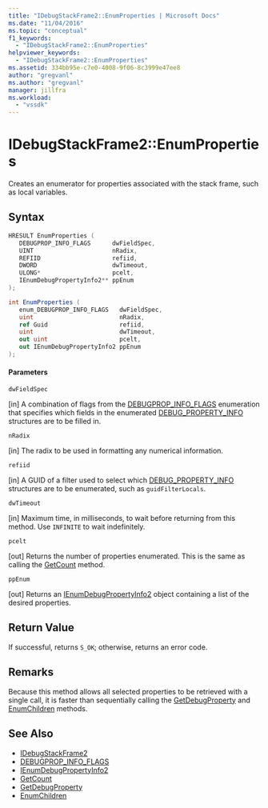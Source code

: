 ```yaml
---
title: "IDebugStackFrame2::EnumProperties | Microsoft Docs"
ms.date: "11/04/2016"
ms.topic: "conceptual"
f1_keywords:
  - "IDebugStackFrame2::EnumProperties"
helpviewer_keywords:
  - "IDebugStackFrame2::EnumProperties"
ms.assetid: 334bb95e-c7e0-4008-9f06-8c3999e47ee8
author: "gregvanl"
ms.author: "gregvanl"
manager: jillfra
ms.workload:
  - "vssdk"
---
```

# IDebugStackFrame2::EnumProperties
Creates an enumerator for properties associated with the stack frame, such as local variables.

## Syntax

```cpp
HRESULT EnumProperties ( 
   DEBUGPROP_INFO_FLAGS      dwFieldSpec,
   UINT                      nRadix,
   REFIID                    refiid,
   DWORD                     dwTimeout,
   ULONG*                    pcelt,
   IEnumDebugPropertyInfo2** ppEnum
);
```

```csharp
int EnumProperties ( 
   enum_DEBUGPROP_INFO_FLAGS   dwFieldSpec,
   uint                        nRadix,
   ref Guid                    refiid,
   uint                        dwTimeout,
   out uint                    pcelt,
   out IEnumDebugPropertyInfo2 ppEnum
);
```

#### Parameters
 `dwFieldSpec`

 [in] A combination of flags from the [DEBUGPROP_INFO_FLAGS](../../../extensibility/debugger/reference/debugprop-info-flags.md) enumeration that specifies which fields in the enumerated [DEBUG_PROPERTY_INFO](../../../extensibility/debugger/reference/debug-property-info.md) structures are to be filled in.

 `nRadix`

 [in] The radix to be used in formatting any numerical information.

 `refiid`

 [in] A GUID of a filter used to select which [DEBUG_PROPERTY_INFO](../../../extensibility/debugger/reference/debug-property-info.md) structures are to be enumerated, such as `guidFilterLocals`.

 `dwTimeout`

 [in] Maximum time, in milliseconds, to wait before returning from this method. Use `INFINITE` to wait indefinitely.

 `pcelt`

 [out] Returns the number of properties enumerated. This is the same as calling the [GetCount](../../../extensibility/debugger/reference/ienumdebugpropertyinfo2-getcount.md) method.

 `ppEnum`

 [out] Returns an [IEnumDebugPropertyInfo2](../../../extensibility/debugger/reference/ienumdebugpropertyinfo2.md) object containing a list of the desired properties.

## Return Value
 If successful, returns `S_OK`; otherwise, returns an error code.

## Remarks
 Because this method allows all selected properties to be retrieved with a single call, it is faster than sequentially calling the [GetDebugProperty](../../../extensibility/debugger/reference/idebugstackframe2-getdebugproperty.md) and [EnumChildren](../../../extensibility/debugger/reference/idebugproperty2-enumchildren.md) methods.

## See Also
- [IDebugStackFrame2](../../../extensibility/debugger/reference/idebugstackframe2.md)
- [DEBUGPROP_INFO_FLAGS](../../../extensibility/debugger/reference/debugprop-info-flags.md)
- [IEnumDebugPropertyInfo2](../../../extensibility/debugger/reference/ienumdebugpropertyinfo2.md)
- [GetCount](../../../extensibility/debugger/reference/ienumdebugpropertyinfo2-getcount.md)
- [GetDebugProperty](../../../extensibility/debugger/reference/idebugstackframe2-getdebugproperty.md)
- [EnumChildren](../../../extensibility/debugger/reference/idebugproperty2-enumchildren.md)